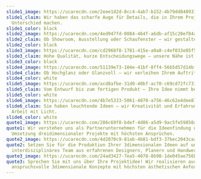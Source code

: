 ```yaml
---
slide1_image: https://ucarecdn.com/2eee1d2d-8cc4-4ab7-b152-4b79dd840931/
slide1_claim: Wir haben das scharfe Auge für Details, die in Ihrem Projekt den
  Unterschied machen.
slide1_color: black
slide2_image: https://ucarecdn.com/4ed947fd-0084-464f-a6db-af15c20ef84a/
slide2_claim: Ob Showroom, Ausstellung oder Schaufenster – wir gestalten Ihr Display.
slide2_color: black
slide3_image: https://ucarecdn.com/cd2968f8-1781-415e-a0a8-c4ef033e05f5/
slide3_claim: Hohe Qualität, kurze Entscheidungswege – unsere Nähe ist Ihr Vorteil.
slide3_color: black
slide4_image: https://ucarecdn.com/51139e73-104e-41bf-8ff4-56b5d57d14bf/
slide4_claim: Ob Hochglanz oder Glanzvoll – wir verleihen Ihrem Auftritt Strahlkraft.
slide4_color: white
slide5_image: https://ucarecdn.com/acd8afbe-31d0-40bf-ac70-c69cd72fc731/
slide5_claim: Vom Entwurf bis zum fertigen Produkt – Ihre Idee nimmt bei uns Form an.
slide5_color: white
slide6_image: https://ucarecdn.com/4b7e5333-5061-4070-a756-46c62e4dee87/
slide6_claim: Sie haben leuchtende Ideen – wir Kreativität und Erfahrung in der
  Arbeit mit Licht.
slide6_color: white
quote1_image: https://ucarecdn.com/286c69f8-bdef-4d86-a5d9-9ac5fe59850a/
quote1: Wir verstehen uns als Partnerunternehmen für die Ideenfindung und
  Umsetzung dreidimensionaler Projekte mit höchsten Ansprüchen.
quote2_image: https://ucarecdn.com/4d2070c9-81ab-4b81-bdf3-37bec2043caa/
quote2: Setzen Sie für die Produktion Ihrer 3dimensionalen Ideen auf unser
  interdisziplinäres Team aus erfahrenen Designern, Planern und Handwerkern.
quote3_image: https://ucarecdn.com/24ad3427-7ea5-4078-8b98-1de045ae756b/
quote3: Sprechen Sie mit uns über Ihre Projektidee! Wir realisieren auch
  anspruchsvolle 3dimensionale Konzepte mit höchsten ästhetischen Anforderungen.
---
```

